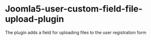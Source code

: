 # Joomla5-user-custom-field-file-upload-plugin
The plugin adds a field for uploading files to the user registration form
